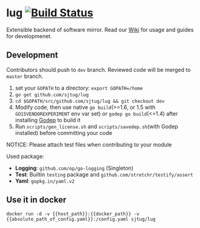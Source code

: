 # lug [![Build Status](https://travis-ci.org/sjtug/lug.svg)](https://travis-ci.org/sjtug/lug)

Extensible backend of software mirror. Read our [Wiki](https://github.com/sjtug/lug/wiki) for usage and guides for developmenet.

## Development

Contributors should push to `dev` branch. Reviewed code will be merged to `master` branch.

1. set your `GOPATH` to a directory: `export GOPATH=/home`
2. `go get github.com/sjtug/lug`
3. `cd $GOPATH/src/github.com/sjtug/lug && git checkout dev`
4. Modify code, then use native `go build`(>=1.6, or 1.5 with `GO15VENDOREXPERIMENT` env var set) or `godep go build`(<=1.4) after installing [Godep](https://github.com/tools/godep) to build it
5. Run `scripts/gen_license.sh` and `scripts/savedep.sh`(with Godep installed) before committing your code

NOTICE: Please attach test files when contributing to your module

Used package:
 - **Logging**: `github.com/op/go-logging` (Singleton)
 - **Test**: Builtin `testing` package and `github.com/stretchr/testify/assert`
 - **Yaml**: `gopkg.in/yaml.v2`

## Use it in docker

```
docker run -d -v {{host_path}}:{{docker_path}} -v {{absolute_path_of_config.yaml}}:/config.yaml sjtug/lug
```

